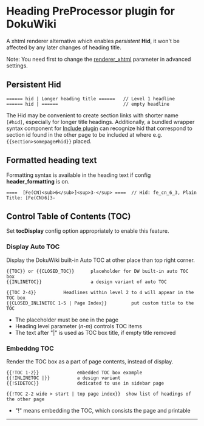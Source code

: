 # Heading PreProcessor plugin for DokuWiki

A xhtml renderer alternative which enables *persistent* **Hid**, it won't be affected by any later changes of heading title.

Note: You need first to change the [renderer_xhtml](https://www.dokuwiki.org/config:renderer_xhtml) parameter in advanced settings.


## Persistent Hid

    ====== hid | Longer heading title ======   // Level 1 headline
    ====== hid | ======                        // empty headline

The Hid may be convenient to create section links with shorter name `[#hid]`, especially for longer title headings.  Additionally, a bundled wrapper syntax component for [Include plugin](https://www.dokuwiki.org/plugin:include) can recognize hid that correspond to section id found in the other page to be included at where e.g. `{{section>somepage#hid}}` placed.

## Formatted heading text

Formatting syntax is available in the heading text if config **header_formatting** is on.

    ====  [Fe(CN)<sub>6</sub>]<sup>3-</sup> ====  // Hid: fe_cn_6_3, Plain Title: [Fe(CN)6]3-


## Control Table of Contents (TOC)

Set **tocDisplay** config option appropriately to enable this feature.

### Display Auto TOC

Display the DokuWiki built-in Auto TOC at other place than top right corner.

    {{TOC}} or {{CLOSED_TOC}}      placeholder for DW built-in auto TOC box
    {{INLINETOC}}                  a design variant of auto TOC
    
    {{TOC 2-4}}          Headlines within level 2 to 4 will appear in the TOC box
    {{CLOSED_INLINETOC 1-5 | Page Index}}         put custom title to the TOC

* The placeholder must be one in the page
* Heading level parameter (*n-m*) controls TOC items
* The text after "|" is used as TOC box title, if empty title removed

### Embeddng TOC

Render the TOC box as a part of page contents, instead of display.

    {{!TOC 1-2}}              embedded TOC box example
    {{!INLINETOC |}}          a design variant
    {{!SIDETOC}}              dedicated to use in sidebar page
    
    {{!TOC 2-2 wide > start | top page index}}  show list of headings of the other page

* "!" means embedding the TOC, which consists the page and printable


----

